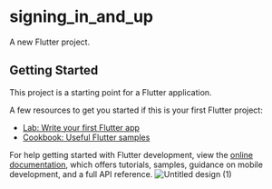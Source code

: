 # signing_in_and_up

A new Flutter project.

## Getting Started

This project is a starting point for a Flutter application.

A few resources to get you started if this is your first Flutter project:

- [Lab: Write your first Flutter app](https://docs.flutter.dev/get-started/codelab)
- [Cookbook: Useful Flutter samples](https://docs.flutter.dev/cookbook)

For help getting started with Flutter development, view the
[online documentation](https://docs.flutter.dev/), which offers tutorials,
samples, guidance on mobile development, and a full API reference.
![Untitled design (1)](https://user-images.githubusercontent.com/77211701/234949776-9a5e2660-5f2f-4e89-ad92-2e0ebd3f935a.png)
